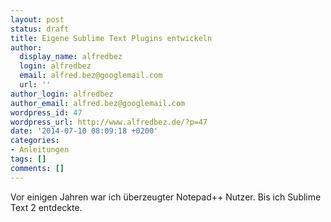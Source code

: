 ```yaml
---
layout: post
status: draft
title: Eigene Sublime Text Plugins entwickeln
author:
  display_name: alfredbez
  login: alfredbez
  email: alfred.bez@googlemail.com
  url: ''
author_login: alfredbez
author_email: alfred.bez@googlemail.com
wordpress_id: 47
wordpress_url: http://www.alfredbez.de/?p=47
date: '2014-07-10 08:09:18 +0200'
categories:
- Anleitungen
tags: []
comments: []
---
```

<p>Vor einigen Jahren war ich &uuml;berzeugter Notepad++ Nutzer. Bis ich Sublime Text 2 entdeckte.</p>
